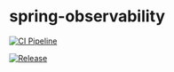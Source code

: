 # spring-observability

[![CI Pipeline](https://github.com/dsamuel32/spring-observability/actions/workflows/ci.yml/badge.svg)](https://github.com/dsamuel32/spring-observability/actions/workflows/ci.yml)

[![Release](https://github.com/dsamuel32/spring-observability/actions/workflows/cd.yml/badge.svg)](https://github.com/dsamuel32/spring-observability/actions/workflows/cd.yml)
